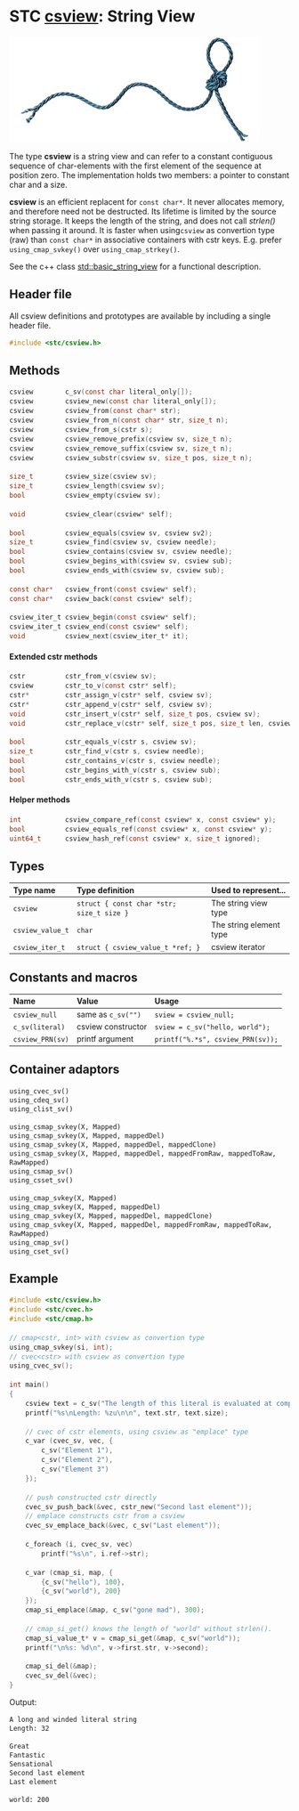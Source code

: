 # STC [csview](../stc/csview.h): String View
![String](pics/string.jpg)

The type **csview** is a string view and can refer to a constant contiguous sequence of char-elements with the first
element of the sequence at position zero. The implementation holds two members: a pointer to constant char and a size.

**csview** is an efficient replacent for `const char*`. It never allocates memory, and therefore need not be destructed.
Its lifetime is limited by the source string storage. It keeps the length of the string, and does not call *strlen()*
when passing it around. It is faster when using`csview` as convertion type (raw) than `const char*` in associative
containers with cstr keys. E.g. prefer `using_cmap_svkey()` over `using_cmap_strkey()`.

See the c++ class [std::basic_string_view](https://en.cppreference.com/w/cpp/string/basic_string_view) for a functional
description.

## Header file

All csview definitions and prototypes are available by including a single header file.

```c
#include <stc/csview.h>
```
## Methods

```c
csview        c_sv(const char literal_only[]);                           // shorthand for csview_new()
csview        csview_new(const char literal_only[]);                     // csview from literal, no strlen()
csview        csview_from(const char* str);                              // construct
csview        csview_from_n(const char* str, size_t n);                  // construct
csview        csview_from_s(cstr s);                                     // construct
csview        csview_remove_prefix(csview sv, size_t n);
csview        csview_remove_suffix(csview sv, size_t n);
csview        csview_substr(csview sv, size_t pos, size_t n);
 
size_t        csview_size(csview sv);
size_t        csview_length(csview sv);
bool          csview_empty(csview sv);
 
void          csview_clear(csview* self);

bool          csview_equals(csview sv, csview sv2);
size_t        csview_find(csview sv, csview needle);
bool          csview_contains(csview sv, csview needle);
bool          csview_begins_with(csview sv, csview sub);
bool          csview_ends_with(csview sv, csview sub);

const char*   csview_front(const csview* self);
const char*   csview_back(const csview* self);

csview_iter_t csview_begin(const csview* self);
csview_iter_t csview_end(const csview* self);
void          csview_next(csview_iter_t* it);
```
#### Extended cstr methods
```c
cstr          cstr_from_v(csview sv);
csview        cstr_to_v(const cstr* self);
cstr*         cstr_assign_v(cstr* self, csview sv);
cstr*         cstr_append_v(cstr* self, csview sv);
void          cstr_insert_v(cstr* self, size_t pos, csview sv);
void          cstr_replace_v(cstr* self, size_t pos, size_t len, csview sv);

bool          cstr_equals_v(cstr s, csview sv);
size_t        cstr_find_v(cstr s, csview needle);
bool          cstr_contains_v(cstr s, csview needle);
bool          cstr_begins_with_v(cstr s, csview sub);
bool          cstr_ends_with_v(cstr s, csview sub);
```
#### Helper methods
```c
int           csview_compare_ref(const csview* x, const csview* y);
bool          csview_equals_ref(const csview* x, const csview* y);
uint64_t      csview_hash_ref(const csview* x, size_t ignored);
```
## Types

| Type name         | Type definition                           | Used to represent...     |
|:------------------|:------------------------------------------|:-------------------------|
| `csview`          | `struct { const char *str; size_t size }` | The string view type     |
| `csview_value_t`  | `char`                                    | The string element type  |
| `csview_iter_t`   | `struct { csview_value_t *ref; }`         | csview iterator          |

## Constants and macros

| Name             | Value              | Usage                            |
|:-----------------|:-------------------|:---------------------------------|
| `csview_null`    | same as `c_sv("")` | `sview = csview_null;`           |
| `c_sv(literal)`  | csview constructor | `sview = c_sv("hello, world");`  |
| `csview_PRN(sv)` | printf argument    | `printf("%.*s", csview_PRN(sv));`|

## Container adaptors
```
using_cvec_sv()
using_cdeq_sv()
using_clist_sv()

using_csmap_svkey(X, Mapped)
using_csmap_svkey(X, Mapped, mappedDel)
using_csmap_svkey(X, Mapped, mappedDel, mappedClone)
using_csmap_svkey(X, Mapped, mappedDel, mappedFromRaw, mappedToRaw, RawMapped)
using_csmap_sv()
using_csset_sv()

using_cmap_svkey(X, Mapped)
using_cmap_svkey(X, Mapped, mappedDel)
using_cmap_svkey(X, Mapped, mappedDel, mappedClone)
using_cmap_svkey(X, Mapped, mappedDel, mappedFromRaw, mappedToRaw, RawMapped)
using_cmap_sv()
using_cset_sv()
```

## Example
```c
#include <stc/csview.h>
#include <stc/cvec.h>
#include <stc/cmap.h>

// cmap<cstr, int> with csview as convertion type
using_cmap_svkey(si, int);
// cvec<cstr> with csview as convertion type
using_cvec_sv();

int main()
{
    csview text = c_sv("The length of this literal is evaluated at compile time and stored in csview text.");
    printf("%s\nLength: %zu\n\n", text.str, text.size);

    // cvec of cstr elements, using csview as "emplace" type
    c_var (cvec_sv, vec, {
        c_sv("Element 1"),
        c_sv("Element 2"),
        c_sv("Element 3")
    });
    
    // push constructed cstr directly
    cvec_sv_push_back(&vec, cstr_new("Second last element"));
    // emplace constructs cstr from a csview
    cvec_sv_emplace_back(&vec, c_sv("Last element"));

    c_foreach (i, cvec_sv, vec)
        printf("%s\n", i.ref->str);

    c_var (cmap_si, map, {
        {c_sv("hello"), 100},
        {c_sv("world"), 200}
    });
    cmap_si_emplace(&map, c_sv("gone mad"), 300);

    // cmap_si_get() knows the length of "world" without strlen().
    cmap_si_value_t* v = cmap_si_get(&map, c_sv("world"));
    printf("\n%s: %d\n", v->first.str, v->second);

    cmap_si_del(&map);
    cvec_sv_del(&vec);
}
```
Output:
```
A long and winded literal string
Length: 32

Great
Fantastic
Sensational
Second last element
Last element

world: 200
```
